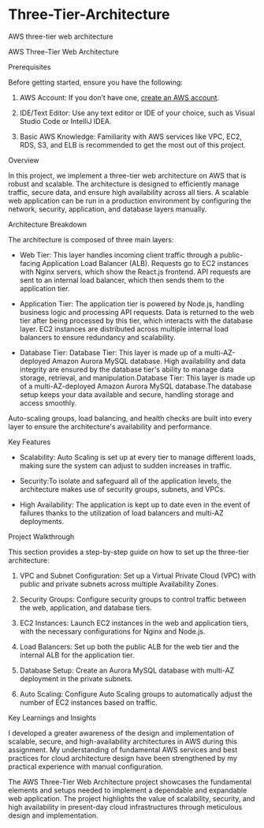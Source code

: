 # Three-Tier-Architecture
AWS three-tier web architecture 

 AWS Three-Tier Web Architecture

 Prerequisites

Before getting started, ensure you have the following:

1. AWS Account: If you don’t have one, [create an AWS account](https://aws.amazon.com/console/).

2. IDE/Text Editor: Use any text editor or IDE of your choice, such as Visual Studio Code or IntelliJ IDEA.

3. Basic AWS Knowledge: Familiarity with AWS services like VPC, EC2, RDS, S3, and ELB is recommended to get the most out of this project.

 Overview

In this project, we implement a three-tier web architecture on AWS that is robust and scalable. The architecture is designed to efficiently manage traffic, secure data, and ensure high availability across all tiers. A scalable web application can be run in a production environment by configuring the network, security, application, and database layers manually.

Architecture Breakdown

The architecture is composed of three main layers:

- Web Tier: This layer handles incoming client traffic through a public-facing Application Load Balancer (ALB). Requests go to EC2 instances with Nginx servers, which show the React.js frontend. API requests are sent to an internal load balancer, which then sends them to the application tier.

- Application Tier: The application tier is powered by Node.js, handling business logic and processing API requests. Data is returned to the web tier after being processed by this tier, which interacts with the database layer. EC2 instances are distributed across multiple internal load balancers to ensure redundancy and scalability.





- Database Tier: Database Tier: This layer is made up of a multi-AZ-deployed Amazon Aurora MySQL database. High availability and data integrity are ensured by the database tier's ability to manage data storage, retrieval, and manipulation.Database Tier: This layer is made up of a multi-AZ-deployed Amazon Aurora MySQL database.The database setup keeps your data available and secure, handling storage and access smoothly.


Auto-scaling groups, load balancing, and health checks are built into every layer to ensure the architecture's availability and performance.


 Key Features

- Scalability: Auto Scaling is set up at every tier to manage different loads, making sure the system can adjust to sudden increases in traffic.

- Security:To isolate and safeguard all of the application levels, the architecture makes use of security groups, subnets, and VPCs.


- High Availability: The application is kept up to date even in the event of failures thanks to the utilization of load balancers and multi-AZ deployments.


Project Walkthrough

This section provides a step-by-step guide on how to set up the three-tier architecture:

1. VPC and Subnet Configuration: Set up a Virtual Private Cloud (VPC) with public and private subnets across multiple Availability Zones.

2. Security Groups: Configure security groups to control traffic between the web, application, and database tiers.

3. EC2 Instances: Launch EC2 instances in the web and application tiers, with the necessary configurations for Nginx and Node.js.

4. Load Balancers: Set up both the public ALB for the web tier and the internal ALB for the application tier.

5. Database Setup: Create an Aurora MySQL database with multi-AZ deployment in the private subnets.

6. Auto Scaling: Configure Auto Scaling groups to automatically adjust the number of EC2 instances based on traffic.

Key Learnings and Insights

I developed a greater awareness of the design and implementation of scalable, secure, and high-availability architectures in AWS during this assignment. My understanding of fundamental AWS services and best practices for cloud architecture design have been strengthened by my practical experience with manual configuration.



The AWS Three-Tier Web Architecture project showcases the fundamental elements and setups needed to implement a dependable and expandable web application. The project highlights the value of scalability, security, and high availability in present-day cloud infrastructures through meticulous design and implementation.

